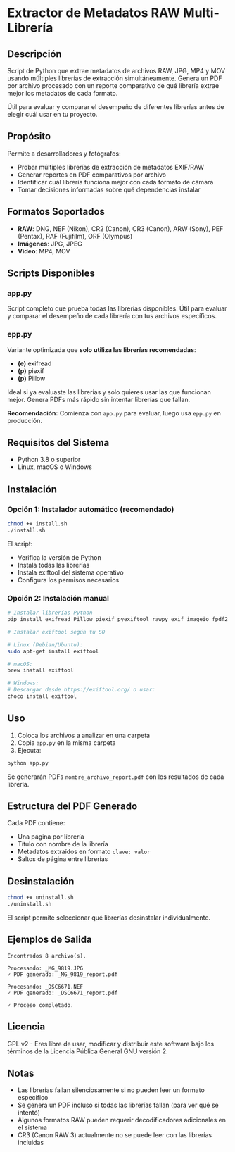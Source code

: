 # Extractor de Metadatos RAW Multi-Librería

## Descripción

Script de Python que extrae metadatos de archivos RAW, JPG, MP4 y MOV usando múltiples librerías de extracción simultáneamente. Genera un PDF por archivo procesado con un reporte comparativo de qué librería extrae mejor los metadatos de cada formato.

Útil para evaluar y comparar el desempeño de diferentes librerías antes de elegir cuál usar en tu proyecto.

## Propósito

Permite a desarrolladores y fotógrafos:
- Probar múltiples librerías de extracción de metadatos EXIF/RAW
- Generar reportes en PDF comparativos por archivo
- Identificar cuál librería funciona mejor con cada formato de cámara
- Tomar decisiones informadas sobre qué dependencias instalar

## Formatos Soportados

- **RAW**: DNG, NEF (Nikon), CR2 (Canon), CR3 (Canon), ARW (Sony), PEF (Pentax), RAF (Fujifilm), ORF (Olympus)
- **Imágenes**: JPG, JPEG
- **Video**: MP4, MOV

## Scripts Disponibles

### app.py
Script completo que prueba todas las librerías disponibles. Útil para evaluar y comparar el desempeño de cada librería con tus archivos específicos.

### epp.py
Variante optimizada que **solo utiliza las librerías recomendadas**:
- **(e)** exifread
- **(p)** piexif
- **(p)** Pillow

Ideal si ya evaluaste las librerías y solo quieres usar las que funcionan mejor. Genera PDFs más rápido sin intentar librerías que fallan.

**Recomendación:** Comienza con `app.py` para evaluar, luego usa `epp.py` en producción.

## Requisitos del Sistema

- Python 3.8 o superior
- Linux, macOS o Windows

## Instalación

### Opción 1: Instalador automático (recomendado)

```bash
chmod +x install.sh
./install.sh
```

El script:
- Verifica la versión de Python
- Instala todas las librerías
- Instala exiftool del sistema operativo
- Configura los permisos necesarios

### Opción 2: Instalación manual

```bash
# Instalar librerías Python
pip install exifread Pillow piexif pyexiftool rawpy exif imageio fpdf2

# Instalar exiftool según tu SO

# Linux (Debian/Ubuntu):
sudo apt-get install exiftool

# macOS:
brew install exiftool

# Windows:
# Descargar desde https://exiftool.org/ o usar:
choco install exiftool
```

## Uso

1. Coloca los archivos a analizar en una carpeta
2. Copia `app.py` en la misma carpeta
3. Ejecuta:

```bash
python app.py
```

Se generarán PDFs `nombre_archivo_report.pdf` con los resultados de cada librería.

## Estructura del PDF Generado

Cada PDF contiene:
- Una página por librería
- Título con nombre de la librería
- Metadatos extraídos en formato `clave: valor`
- Saltos de página entre librerías

## Desinstalación

```bash
chmod +x uninstall.sh
./uninstall.sh
```

El script permite seleccionar qué librerías desinstalar individualmente.

## Ejemplos de Salida

```
Encontrados 8 archivo(s).

Procesando: _MG_9819.JPG
✓ PDF generado: _MG_9819_report.pdf

Procesando: _DSC6671.NEF
✓ PDF generado: _DSC6671_report.pdf

✓ Proceso completado.
```

## Licencia

GPL v2 - Eres libre de usar, modificar y distribuir este software bajo los términos de la Licencia Pública General GNU versión 2.

## Notas

- Las librerías fallan silenciosamente si no pueden leer un formato específico
- Se genera un PDF incluso si todas las librerías fallan (para ver qué se intentó)
- Algunos formatos RAW pueden requerir decodificadores adicionales en el sistema
- CR3 (Canon RAW 3) actualmente no se puede leer con las librerías incluidas
